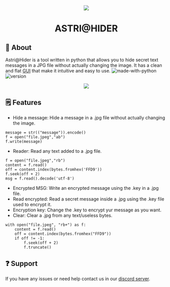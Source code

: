<div align="center">
    
<img src="https://github.com/astros3x/astri-hider/assets/87500882/2262a6b3-c7a7-4b5d-ba5f-ddd780c65906">

# ASTRI@HIDER

</div>

</div>

## 📍 About
Astri@Hider is a tool written in python that allows you to hide secret text messages in a JPG file without actually changing the image. It has a clean and flat [GUI](https://github.com/TomSchimansky/CustomTkinter) that make it intuitive and easy to use. ![made-with-python](https://img.shields.io/badge/Made%20with-Python-1f425f.svg) ![version](https://img.shields.io/badge/python-3.9-green)
<div align="center">

<img src="https://github.com/user-attachments/assets/5d54b058-da7a-4508-89b2-f3396973350c">


</div>



## 🗒️ Features
* Hide a message: Hide a message in a .jpg file without actually changing the image.
```
message = str(("message")).encode()
f = open("file.jpeg","ab")
f.write(message)
```
* Reader: Read any text added to a .jpg file.
```
f = open("file.jpeg","rb")
content = f.read()
off = content.index(bytes.fromhex('FFD9'))
f.seek(off + 2)
msg = f.read().decode('utf-8')
```
* Encrypted MSG: Write an encrypted message using the .key in a .jpg file.
* Read encrypted: Read a secret message inside a .jpg using the .key file used to encrypt it.
* Encryption key: Change the .key to encrypt yur message as you want.
* Clear: Clear a .jpg from any text/useless bytes.
```
with open("file.jpeg", "rb+") as f:
    content = f.read()
    off = content.index(bytes.fromhex("FFD9"))
    if off != -1:
        f.seek(off + 2)
        f.truncate()
```

## :question: Support
If you have any issues or need help contact us in our [discord server](https://discord.gg/XnRjFmgPYz).

